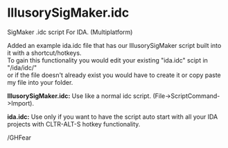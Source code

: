 # IllusorySigMaker.idc
SigMaker .idc script For IDA. (Multiplatform)<br>

Added an example ida.idc file that has our IllusorySigMaker script built into it with a shortcut/hotkeys.<br>
To gain this functionality you would edit your existing "ida.idc" scipt in "/ida/idc/"<br>
or if the file doesn't already exist you would have to create it or copy paste my file into your folder.

**IllusorySigMaker.idc:** Use like a normal idc script. (File->ScriptCommand->Import).

**ida.idc:** Use only if you want to have the script auto start with all your IDA projects with CLTR-ALT-S hotkey functionality.

/GHFear
